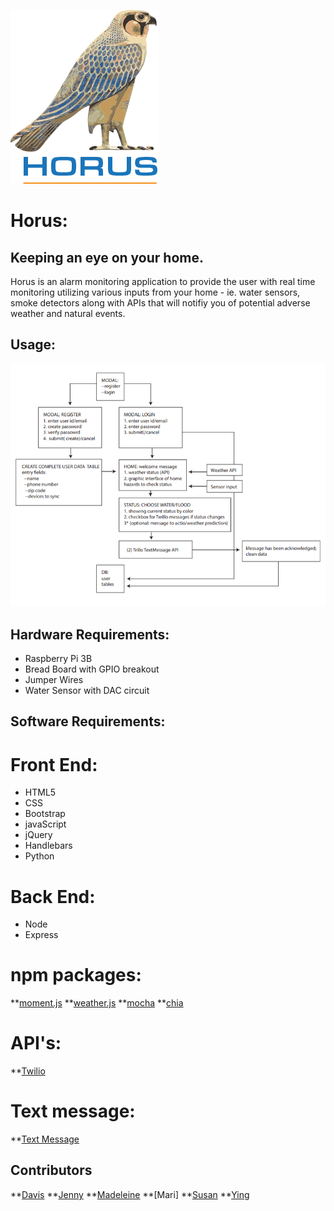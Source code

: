 
![logo](./public/assets/images/logos/logo.png)



# Horus:
## Keeping an eye on your home.

Horus is an alarm monitoring application to provide the user with real time monitoring utilizing various inputs from your home - ie. water sensors, smoke detectors along with APIs that will notifiy you of potential adverse weather and natural events.

## Usage:

![Flow](./public/assets/images/Flow.PNG)


## Hardware Requirements:

- Raspberry Pi 3B
- Bread Board with GPIO breakout 
- Jumper Wires
- Water Sensor with DAC circuit



## Software Requirements:

# Front End:

- HTML5
- CSS
- Bootstrap
- javaScript
- jQuery
- Handlebars
- Python

# Back End:
- Node
- Express


# npm packages:

**[moment.js](https://momentjs.com/)
**[weather.js](https://www.npmjs.com/package/weather-js)
**[mocha](https://www.npmjs.com/package/mocha)
**[chia](https://www.npmjs.com/package/chai)

# API's:

**[Twilio](https://www.twilio.com/docs/iam/api)

# Text message:
**[Text Message](./public/assets/images/textMsgFromHorus.PNG)


## Contributors
**[Davis](https://github.com/daveyjonezz)
**[Jenny](https://github.com/jenshin75)
**[Madeleine](https://github.com/MadeleineKemeny)
**[Mari]
**[Susan](https://github.com/Sooze16)
**[Ying](https://github.com/yzhouyzhou)










